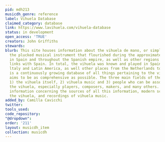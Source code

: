 ```yaml
---
pid: mdh213
musicdh_genre: reference
label: Vihuela Database
claimed_category: database
link: https://www.lavihuela.com/vihuela-database
status: in development
open_access: 'TRUE'
creators: John Griffiths
stewards: 
blurb: This site houses information about the vihuela de mano, or simply vihuela,
  the plucked musical instrument that flourished during the approximate period 1475-1625
  in Spain and throughout the Spanish empire, as well as other regions that had cultural
  links with Spain. In total, the vihuela was known and played in Spain, Portugal,
  ltaly and Latin America, as well other places from the Netherlands to Japan. This
  is a continuously growing database of all things pertaining to the vihuela that
  aims to be as comprehensive as possible. The three main fields of the database concern
  1) the vihuela itself, 2) vihuela music and 3) people who can be associated with
  the vihuela, especially players, composers, makers, and many others. The site integrates
  information concerning the sources of all this information, modern scholarship concerning
  the vihuela, and recordings of vihuela music.
added_by: Camilla Cavicchi
twitter: 
tools_used: 
code_repository: 
"@dropdown": 
order: '211'
layout: musicdh_item
collection: musicdh
---
```

